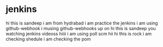 # jenkins
hi this is sandeep i am from hydrabad
i am practice the jenkins 
i am using github-webhook
i musing github-webhooks up on 
hi this is sandeep you watching jenkins videoss
hiiii
i am using poll scm
hii
hi this is rock i am checking shedule
i am checking the pom

